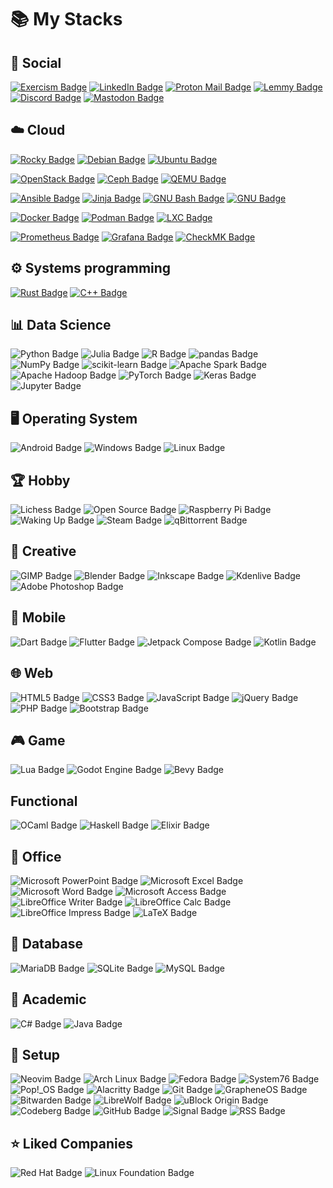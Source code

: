 # :books: My Stacks

## :busts_in_silhouette: Social

[![Exercism Badge](https://img.shields.io/badge/Exercism-009CAB?logo=exercism&logoColor=fff&style=flat-square)](https://exercism.org/profiles/Psyhackological)
[![LinkedIn Badge](https://img.shields.io/badge/LinkedIn-0A66C2?logo=linkedin&logoColor=fff&style=flat-square)](https://www.linkedin.com/in/konradkon/)
[![Proton Mail Badge](https://img.shields.io/badge/Proton%20Mail-6D4AFF?logo=protonmail&logoColor=fff&style=flat-square)](mailto:konradkon@pm.me)
[![Lemmy Badge](https://img.shields.io/badge/Lemmy-000?logo=lemmy&logoColor=fff&style=flat-square)](https://lemmy.ml/u/Psyhackological)
[![Discord Badge](https://img.shields.io/badge/Discord-5865F2?logo=discord&logoColor=fff&style=flat-square)](https://discord.com/users/@konradkon)
[![Mastodon Badge](https://img.shields.io/badge/Mastodon-6364FF?logo=mastodon&logoColor=fff&style=flat-square)](https://mastodon.social/@Psyhackological)

## :cloud: Cloud

[![Rocky Badge](https://img.shields.io/badge/Rocky-10B981?logo=rockylinux&logoColor=fff&style=flat-square)](https://rockylinux.org/)
[![Debian Badge](https://img.shields.io/badge/Debian-A81D33?logo=debian&logoColor=fff&style=flat-square)](https://www.debian.org/)
[![Ubuntu Badge](https://img.shields.io/badge/Ubuntu-E95420?logo=ubuntu&logoColor=fff&style=flat-square)](https://ubuntu.com/)

[![OpenStack Badge](https://img.shields.io/badge/OpenStack-ED1944?logo=openstack&logoColor=fff&style=flat-square)](https://www.openstack.org/)
[![Ceph Badge](https://img.shields.io/badge/Ceph-EF5C55?logo=ceph&logoColor=fff&style=flat-square)](https://ceph.io/)
[![QEMU Badge](https://img.shields.io/badge/QEMU-F60?logo=qemu&logoColor=fff&style=flat-square)](https://www.qemu.org/)

[![Ansible Badge](https://img.shields.io/badge/Ansible-E00?logo=ansible&logoColor=fff&style=flat-square)](https://www.ansible.com/)
[![Jinja Badge](https://img.shields.io/badge/Jinja-B41717?logo=jinja&logoColor=fff&style=flat-square)](https://palletsprojects.com/p/jinja/)
[![GNU Bash Badge](https://img.shields.io/badge/GNU%20Bash-4EAA25?logo=gnubash&logoColor=fff&style=flat-square)](https://www.gnu.org/software/bash/)
[![GNU Badge](https://img.shields.io/badge/GNU-A42E2B?logo=gnu&logoColor=fff&style=flat-square)](https://www.gnu.org/software/coreutils/)

[![Docker Badge](https://img.shields.io/badge/Docker-2496ED?logo=docker&logoColor=fff&style=flat-square)](https://linuxcontainers.org/)
[![Podman Badge](https://img.shields.io/badge/Podman-892CA0?logo=podman&logoColor=fff&style=flat-square)](https://podman.io/)
[![LXC Badge](https://img.shields.io/badge/LXC-333?logo=linuxcontainers&logoColor=fff&style=flat-square)](https://linuxcontainers.org/)

[![Prometheus Badge](https://img.shields.io/badge/Prometheus-E6522C?logo=prometheus&logoColor=fff&style=flat-square)](https://prometheus.io/)
[![Grafana Badge](https://img.shields.io/badge/Grafana-F46800?logo=grafana&logoColor=fff&style=flat-square)](https://grafana.com/)
[![CheckMK Badge](https://img.shields.io/badge/CheckMK-15D1A0?logo=checkmk&logoColor=fff&style=flat-square)](https://checkmk.com/)

## :gear: Systems programming

[![Rust Badge](https://img.shields.io/badge/Rust-000?logo=rust&logoColor=fff&style=flat-square)](https://www.rust-lang.org/)
[![C++ Badge](https://img.shields.io/badge/C%2B%2B-00599C?logo=cplusplus&logoColor=fff&style=flat-square)](https://isocpp.org/)

## :bar_chart: Data Science

![Python Badge](https://img.shields.io/badge/Python-3776AB?logo=python&logoColor=fff&style=flat-square)
![Julia Badge](https://img.shields.io/badge/Julia-9558B2?logo=julia&logoColor=fff&style=flat-square)
![R Badge](https://img.shields.io/badge/R-276DC3?logo=r&logoColor=fff&style=flat-square)
![pandas Badge](https://img.shields.io/badge/pandas-150458?logo=pandas&logoColor=fff&style=flat-square)
![NumPy Badge](https://img.shields.io/badge/NumPy-013243?logo=numpy&logoColor=fff&style=flat-square)
![scikit-learn Badge](https://img.shields.io/badge/scikit--learn-F7931E?logo=scikitlearn&logoColor=fff&style=flat-square)
![Apache Spark Badge](https://img.shields.io/badge/Apache%20Spark-E25A1C?logo=apachespark&logoColor=fff&style=flat-square)
![Apache Hadoop Badge](https://img.shields.io/badge/Apache%20Hadoop-6CF?logo=apachehadoop&logoColor=fff&style=flat-square)
![PyTorch Badge](https://img.shields.io/badge/PyTorch-EE4C2C?logo=pytorch&logoColor=fff&style=flat-square)
![Keras Badge](https://img.shields.io/badge/Keras-D00000?logo=keras&logoColor=fff&style=flat-square)
![Jupyter Badge](https://img.shields.io/badge/Jupyter-F37626?logo=jupyter&logoColor=fff&style=flat-square)

## :desktop_computer: Operating System

![Android Badge](https://img.shields.io/badge/Android-34A853?logo=android&logoColor=fff&style=flat-square)
![Windows Badge](https://img.shields.io/badge/Windows-0078D4?logo=windows&logoColor=fff&style=flat-square)
![Linux Badge](https://img.shields.io/badge/Linux-FCC624?logo=linux&logoColor=000&style=flat-square)

## :trophy: Hobby

![Lichess Badge](https://img.shields.io/badge/Lichess-000?logo=lichess&logoColor=fff&style=flat-square)
![Open Source Badge](https://img.shields.io/badge/Open%20Source-3DA639?logo=opensourceinitiative&logoColor=fff&style=flat-square)
![Raspberry Pi Badge](https://img.shields.io/badge/Raspberry%20Pi-A22846?logo=raspberrypi&logoColor=fff&style=flat-square)
![Waking Up Badge](https://img.shields.io/badge/Waking%20Up-212256?logo=headspace&logoColor=0AC8D4&style=flat-square)
![Steam Badge](https://img.shields.io/badge/Steam-000?logo=steam&logoColor=fff&style=flat-square)
![qBittorrent Badge](https://img.shields.io/badge/qBittorrent-2F67BA?logo=qbittorrent&logoColor=fff&style=flat-square)

## :art: Creative

![GIMP Badge](https://img.shields.io/badge/GIMP-5C5543?logo=gimp&logoColor=fff&style=flat-square)
![Blender Badge](https://img.shields.io/badge/Blender-E87D0D?logo=blender&logoColor=fff&style=flat-square)
![Inkscape Badge](https://img.shields.io/badge/Inkscape-000?logo=inkscape&logoColor=fff&style=flat-square)
![Kdenlive Badge](https://img.shields.io/badge/Kdenlive-527EB2?logo=kdenlive&logoColor=fff&style=flat-square)
![Adobe Photoshop Badge](https://img.shields.io/badge/Adobe%20Photoshop-31A8FF?logo=adobephotoshop&logoColor=fff&style=flat-square)

## :iphone: Mobile

![Dart Badge](https://img.shields.io/badge/Dart-0175C2?logo=dart&logoColor=fff&style=flat-square)
![Flutter Badge](https://img.shields.io/badge/Flutter-02569B?logo=flutter&logoColor=fff&style=flat-square)
![Jetpack Compose Badge](https://img.shields.io/badge/Jetpack%20Compose-4285F4?logo=jetpackcompose&logoColor=fff&style=flat-square)
![Kotlin Badge](https://img.shields.io/badge/Kotlin-7F52FF?logo=kotlin&logoColor=fff&style=flat-square)

## :globe_with_meridians: Web

![HTML5 Badge](https://img.shields.io/badge/HTML5-E34F26?logo=html5&logoColor=fff&style=flat-square)
![CSS3 Badge](https://img.shields.io/badge/CSS3-1572B6?logo=css3&logoColor=fff&style=flat-square)
![JavaScript Badge](https://img.shields.io/badge/JavaScript-F7DF1E?logo=javascript&logoColor=000&style=flat-square)
![jQuery Badge](https://img.shields.io/badge/jQuery-0769AD?logo=jquery&logoColor=fff&style=flat-square)
![PHP Badge](https://img.shields.io/badge/PHP-777BB4?logo=php&logoColor=fff&style=flat-square)
![Bootstrap Badge](https://img.shields.io/badge/Bootstrap-7952B3?logo=bootstrap&logoColor=fff&style=flat-square)

## :video_game: Game

![Lua Badge](https://img.shields.io/badge/Lua-2C2D72?logo=lua&logoColor=fff&style=flat-square)
![Godot Engine Badge](https://img.shields.io/badge/Godot%20Engine-478CBF?logo=godotengine&logoColor=fff&style=flat-square)
![Bevy Badge](https://img.shields.io/badge/Bevy-232326?logo=bevy&logoColor=fff&style=flat-square)

## Functional

![OCaml Badge](https://img.shields.io/badge/OCaml-EC6813?logo=ocaml&logoColor=fff&style=flat-square)
![Haskell Badge](https://img.shields.io/badge/Haskell-5D4F85?logo=haskell&logoColor=fff&style=flat-square)
![Elixir Badge](https://img.shields.io/badge/Elixir-4B275F?logo=elixir&logoColor=fff&style=flat-square)

## :paperclip: Office

![Microsoft PowerPoint Badge](https://img.shields.io/badge/Microsoft%20PowerPoint-B7472A?logo=microsoftpowerpoint&logoColor=fff&style=flat-square)
![Microsoft Excel Badge](https://img.shields.io/badge/Microsoft%20Excel-217346?logo=microsoftexcel&logoColor=fff&style=flat-square)
![Microsoft Word Badge](https://img.shields.io/badge/Microsoft%20Word-2B579A?logo=microsoftword&logoColor=fff&style=flat-square)
![Microsoft Access Badge](https://img.shields.io/badge/Microsoft%20Access-A4373A?logo=microsoftaccess&logoColor=fff&style=flat-square)
![LibreOffice Writer Badge](https://img.shields.io/badge/LibreOffice%20Writer-083FA6?logo=libreofficewriter&logoColor=fff&style=flat-square)
![LibreOffice Calc Badge](https://img.shields.io/badge/LibreOffice%20Calc-007C3C?logo=libreofficecalc&logoColor=fff&style=flat-square)
![LibreOffice Impress Badge](https://img.shields.io/badge/LibreOffice%20Impress-D0120D?logo=libreofficeimpress&logoColor=fff&style=flat-square)
![LaTeX Badge](https://img.shields.io/badge/LaTeX-008080?logo=latex&logoColor=fff&style=flat-square)

## :file_folder: Database

![MariaDB Badge](https://img.shields.io/badge/MariaDB-003545?logo=mariadb&logoColor=fff&style=flat-square)
![SQLite Badge](https://img.shields.io/badge/SQLite-003B57?logo=sqlite&logoColor=fff&style=flat-square)
![MySQL Badge](https://img.shields.io/badge/MySQL-4479A1?logo=mysql&logoColor=fff&style=flat-square)

## :school: Academic

![C# Badge](https://img.shields.io/badge/C%23-512BD4?logo=csharp&logoColor=fff&style=flat-square)
![Java Badge](https://img.shields.io/badge/Java-ED8B00?logo=openjdk&logoColor=fff&style=flat-square)

## :wrench: Setup

![Neovim Badge](https://img.shields.io/badge/Neovim-57A143?logo=neovim&logoColor=fff&style=flat-square)
![Arch Linux Badge](https://img.shields.io/badge/Arch%20Linux-1793D1?logo=archlinux&logoColor=fff&style=flat-square)
![Fedora Badge](https://img.shields.io/badge/Fedora-51A2DA?logo=fedora&logoColor=fff&style=flat-square)
![System76 Badge](https://img.shields.io/badge/System76-585048?logo=system76&logoColor=fff&style=flat-square)
![Pop!_OS Badge](https://img.shields.io/badge/Pop!__OS-48B9C7?logo=popos&logoColor=fff&style=flat-square)
![Alacritty Badge](https://img.shields.io/badge/Alacritty-F46D01?logo=alacritty&logoColor=fff&style=flat-square)
![Git Badge](https://img.shields.io/badge/Git-F05032?logo=git&logoColor=fff&style=flat-square)
![GrapheneOS Badge](https://img.shields.io/badge/GrapheneOS-0053A3?logo=grapheneos&logoColor=fff&style=flat-square)
![Bitwarden Badge](https://img.shields.io/badge/Bitwarden-175DDC?logo=bitwarden&logoColor=fff&style=flat-square)
![LibreWolf Badge](https://img.shields.io/badge/LibreWolf-4CACF8?logo=firefox&logoColor=fff&style=flat-square)
![uBlock Origin Badge](https://img.shields.io/badge/uBlock%20Origin-800000?logo=ublockorigin&logoColor=fff&style=flat-square)
![Codeberg Badge](https://img.shields.io/badge/Codeberg-2185D0?logo=codeberg&logoColor=fff&style=flat-square)
![GitHub Badge](https://img.shields.io/badge/GitHub-181717?logo=github&logoColor=fff&style=flat-square)
![Signal Badge](https://img.shields.io/badge/Signal-3A76F0?logo=signal&logoColor=fff&style=flat-square)
![RSS Badge](https://img.shields.io/badge/RSS-FFA500?logo=rss&logoColor=fff&style=flat-square)

## :star: Liked Companies

![Red Hat Badge](https://img.shields.io/badge/Red%20Hat-E00?logo=redhat&logoColor=fff&style=flat-square)
![Linux Foundation Badge](https://img.shields.io/badge/Linux%20Foundation-003778?logo=linuxfoundation&logoColor=fff&style=flat-square)
